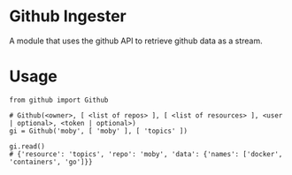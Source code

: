 # Github Ingester
A module that uses the github API to retrieve github data as a stream.

# Usage
```
from github import Github

# Github(<owner>, [ <list of repos> ], [ <list of resources> ], <user | optional>, <token | optional>)
gi = Github('moby', [ 'moby' ], [ 'topics' ])

gi.read()
# {'resource': 'topics', 'repo': 'moby', 'data': {'names': ['docker', 'containers', 'go']}}
```
